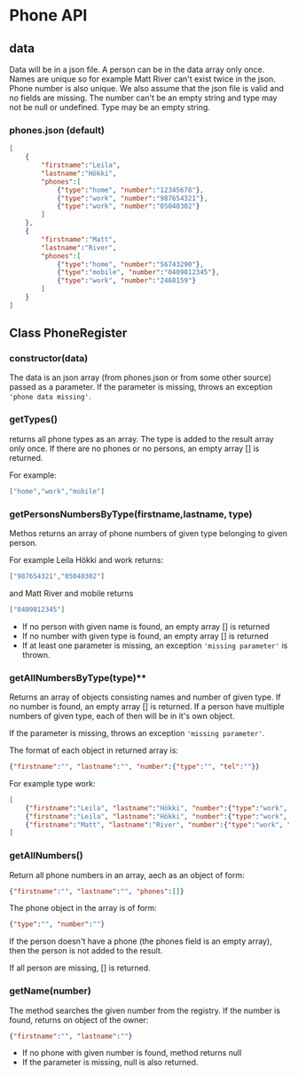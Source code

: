 # Phone API

## data
Data will be in a json file. A person can be in the data array only once. Names are unique so for example Matt River can't exist twice in the json. Phone number is also unique. We also assume that the json file is valid and no fields are missing.  The number can't be an empty string and type may not be null or undefined. Type may be an empty string.

### phones.json (default)
```json
[
    {
        "firstname":"Leila",
        "lastname":"Hökki",
        "phones":[
            {"type":"home", "number":"12345678"},
            {"type":"work", "number":"987654321"},
            {"type":"work", "number":"05040302"}
        ]
    },
    {
        "firstname":"Matt",
        "lastname":"River",
        "phones":[
            {"type":"home", "number":"56743290"},
            {"type":"mobile", "number":"0409812345"},
            {"type":"work", "number":"2468159"}
        ]
    }
]
```

## Class PhoneRegister

### **constructor(data)**

The data is an json array (from phones.json or from some other source) passed as a parameter.
If the parameter is missing, throws an exception `'phone data missing'`.

### **getTypes()**

returns all phone types as an array. The type is added to the result array only once. If there are no phones or no persons, an empty array [] is returned. 

For example:
```json
["home","work","mobile"]
```

### **getPersonsNumbersByType(firstname,lastname, type)**

Methos returns an array of phone numbers of given type belonging to given person.

For example Leila Hökki and work returns:
```json
["987654321","05040302"]
```

and Matt River and mobile returns
```json
["0409812345"]
```

-   If no person with given name is found, an empty array [] is returned
-   If no number with given type is found, an empty array [] is returned
-   If at least one parameter is missing, an exception `'missing parameter'` is thrown.

### getAllNumbersByType(type)**

Returns an array of objects consisting names and number of given type. If no number is found, an empty array [] is returned. If a person have multiple numbers of given type, each of then will be in it's own object.

If the parameter is missing, throws an exception `'missing parameter'`.

The format of each object in returned array is:

```json
{"firstname":"", "lastname":"", "number":{"type":"", "tel":""}}
```
For example type work:
```json
[
    {"firstname":"Leila", "lastname":"Hökki", "number":{"type":"work", "tel":"987654321"}},
    {"firstname":"Leila", "lastname":"Hökki", "number":{"type":"work", "tel":"05040302"}},
    {"firstname":"Matt", "lastname":"River", "number":{"type":"work", "tel":"2468159"}}
]
```

### **getAllNumbers()**

Return all phone numbers in an array, aech as an object of form:

```json
{"firstname":"", "lastname":"", "phones":[]}
```

The phone object in the array is of form:

```json
{"type":"", "number":""}
```

If the person doesn't have a phone (the phones field is an empty array), then the person is not added to the result.

If all person are missing, [] is returned.

### **getName(number)**

The method searches the given number from the registry. If the number is found, returns on object of the owner:

```json
{"firstname":"", "lastname":""}
```

- If no phone with given number is found, method returns null
- If the parameter is missing, null is also returned.